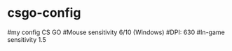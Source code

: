 # csgo-config
#my config CS GO
#Mouse sensitivity 6/10 (Windows)
#DPI: 630
#In-game sensitivity 1.5

